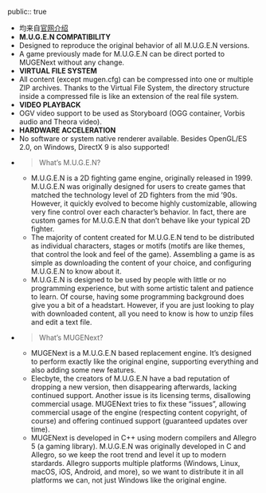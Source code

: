 public:: true

- 均来自[官网介绍](https://virtualltek.com/mugenext/)
- **M.U.G.E.N COMPATIBILITY**
- Designed to reproduce the original behavior of all M.U.G.E.N versions.
- A game previously made for M.U.G.E.N can be direct ported to MUGENext without any change.
- **VIRTUAL FILE SYSTEM**
- All content (except mugen.cfg) can be compressed into one or multiple ZIP archives. Thanks to the Virtual File System, the directory structure inside a compressed file is like an extension of the real file system.
- **VIDEO PLAYBACK**
- OGV video support to be used as Storyboard (OGG container, Vorbis audio and Theora video).
- **HARDWARE ACCELERATION**
- No software or system native renderer available. Besides OpenGL/ES 2.0, on Windows, DirectX 9 is also supported!
- > What’s M.U.G.E.N?
	- M.U.G.E.N is a 2D fighting game engine, originally released in 1999. M.U.G.E.N was originally designed for users to create games that matched the technology level of 2D fighters from the mid ’90s. However, it quickly evolved to become highly customizable, allowing very fine control over each character’s behavior. In fact, there are custom games for M.U.G.E.N that don’t behave like your typical 2D fighter.
	- The majority of content created for M.U.G.E.N tend to be distributed as individual characters, stages or motifs (motifs are like themes, that control the look and feel of the game). Assembling a game is as simple as downloading the content of your choice, and configuring M.U.G.E.N to know about it.
	- M.U.G.E.N is designed to be used by people with little or no programming experience, but with some artistic talent and patience to learn. Of course, having some programming background does give you a bit of a headstart. However, if you are just looking to play with downloaded content, all you need to know is how to unzip files and edit a text file.
- > What’s MUGENext?
	- MUGENext is a M.U.G.E.N based replacement engine. It’s designed to perform exactly like the original engine, supporting everything and also adding some new features.
	- Elecbyte, the creators of M.U.G.E.N have a bad reputation of dropping a new version, then disappearing afterwards, lacking continued support. Another issue is its licensing terms, disallowing commercial usage. MUGENext tries to fix these “issues”, allowing commercial usage of the engine (respecting content copyright, of course) and offering continued support (guaranteed updates over time).
	- MUGENext is developed in C++ using modern compilers and Allegro 5 (a gaming library). M.U.G.E.N was originally developed in C and Allegro, so we keep the root trend and level it up to modern stardards. Allegro supports multiple platforms (Windows, Linux, macOS, iOS, Android, and more), so we want to distribute it in all platforms we can, not just Windows like the original engine.